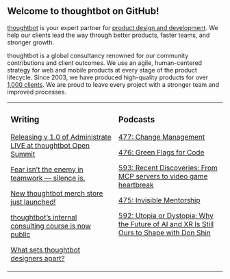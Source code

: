 ## Welcome to thoughtbot on GitHub!

[thoughtbot][1] is your expert partner for [product design and development][2].
We help our clients lead the way through better products, faster teams, and stronger growth.

thoughtbot is a global consultancy renowned for our community contributions and
client outcomes. We use an agile, human-centered strategy for web and mobile
products at every stage of the product lifecycle. Since 2003, we have produced
high-quality products for over [1,000 clients][3]. We are proud to leave every
project with a stronger team and improved processes.

<table><tr><td valign="top" width="50%">

### Writing

<!-- blog starts -->
[Releasing v 1.0 of Administrate LIVE at thoughtbot Open Summit](https://feed.thoughtbot.com/link/24077/17180325/releasing-v-1-0-of-administrate-live-at-thoughtbot-open-summit)

[Fear isn’t the enemy in teamwork — silence is.](https://feed.thoughtbot.com/link/24077/17179495/fear-isn-t-the-enemy-in-teamwork-silence-is)

[New thoughtbot merch store just launched!](https://feed.thoughtbot.com/link/24077/17177259/new-thoughtbot-merch-store-just-launched)

[thoughtbot’s internal consulting course is now public](https://feed.thoughtbot.com/link/24077/17174879/thoughtbot-s-internal-consulting-course-is-now-public)

[What sets thoughtbot designers apart?](https://feed.thoughtbot.com/link/24077/17174057/what-sets-thoughtbot-designers-apart)

<!-- blog ends -->
</td><td valign="top" width="50%">

### Podcasts

<!-- podcasts starts -->
[477: Change Management](https://bikeshed.thoughtbot.com/477)

[476: Green Flags for Code](https://bikeshed.thoughtbot.com/476)

[593: Recent Discoveries: From MCP servers to video game heartbreak](https://podcast.thoughtbot.com/593)

[475: Invisible Mentorship](https://bikeshed.thoughtbot.com/475)

[592: Utopia or Dystopia: Why the Future of AI and XR Is Still Ours to Shape with Don Shin](https://podcast.thoughtbot.com/592)

<!-- podcasts ends -->
</td></tr></table>

[1]: https://thoughtbot.com
[2]: https://thoughtbot.com/services
[3]: https://thoughtbot.com/case-studies
